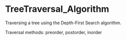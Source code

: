 # TreeTraversal_Algorithm
Traversing a tree using the Depth-First Search algorithm.

Traversal methods: preorder, postorder, inorder
